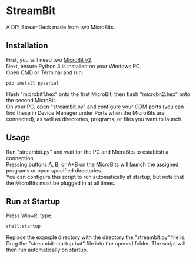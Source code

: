# StreamBit  
A DIY StreamDeck made from two MicroBits.

## Installation  
First, you will need two [MicroBit v2](https://www.amazon.com/Micro-Original-Starter-Microbit-Battery/dp/B0F1DQTT79).  
Next, ensure Python 3 is installed on your Windows PC.  
Open CMD or Terminal and run:  
```
pip install pyserial
```
Flash "microbit1.hex" onto the first MicroBit, then flash "microbit2.hex" onto the second MicroBit.  
On your PC, open "streambit.py" and configure your COM ports (you can find these in Device Manager under Ports when the MicroBits are connected), as well as directories, programs, or files you want to launch.

## Usage  
Run "streambit.py" and wait for the PC and MicroBits to establish a connection.  
Pressing buttons A, B, or A+B on the MicroBits will launch the assigned programs or open specified directories.  
You can configure this script to run automatically at startup, but note that the MicroBits must be plugged in at all times.

## Run at Startup  
Press Win+R, type:  
```
shell:startup
```
Replace the example directory with the directory the "streambit.py" file is.
Drag the "streambit-startup.bat" file into the opened folder. The script will then run automatically on startup.

